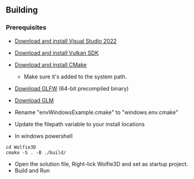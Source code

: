## Building 
### Prerequisites
- [Download and install Visual Studio 2022](https://visualstudio.microsoft.com/vs/)
- [Download and install Vulkan SDK](https://vulkan.lunarg.com/)
- [Download and install CMake](https://cmake.org/download/)
  - Make sure it's added to the system path.
- [Download GLFW](https://www.glfw.org/download.html) (64-bit precompiled binary)
- [Download GLM](https://github.com/g-truc/glm/releases)
- Rename "envWindowsExample.cmake" to "windows.env.cmake"
- Update the filepath variable to your install locations

- In windows powershell
```
cd Wolfie3D
cmake -S . -B ./build/
```
- Open the solution file, Right-lick Wolfie3D and set as startup project.
- Build and Run